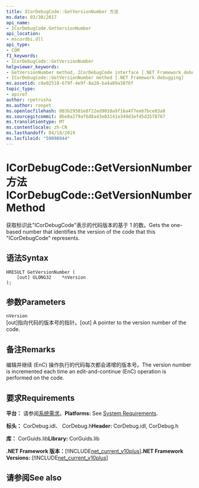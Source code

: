 ```yaml
---
title: ICorDebugCode::GetVersionNumber 方法
ms.date: 03/30/2017
api_name:
- ICorDebugCode.GetVersionNumber
api_location:
- mscordbi.dll
api_type:
- COM
f1_keywords:
- ICorDebugCode::GetVersionNumber
helpviewer_keywords:
- GetVersionNumber method, ICorDebugCode interface [.NET Framework debugging]
- ICorDebugCode::GetVersionNumber method [.NET Framework debugging]
ms.assetid: c8e02518-679f-4e9f-8a28-ba4a89a3876f
topic_type:
- apiref
author: rpetrusha
ms.author: ronpet
ms.openlocfilehash: 003b29501e8f22ed9010a9f16a4f7ee67bce03a8
ms.sourcegitcommit: 0be8a279af6d8a43e03141e349d3efd5d35f8767
ms.translationtype: MT
ms.contentlocale: zh-CN
ms.lasthandoff: 04/18/2019
ms.locfileid: "59098944"
---
```

# <a name="icordebugcodegetversionnumber-method"></a><span data-ttu-id="a802e-102">ICorDebugCode::GetVersionNumber 方法</span><span class="sxs-lookup"><span data-stu-id="a802e-102">ICorDebugCode::GetVersionNumber Method</span></span>
<span data-ttu-id="a802e-103">获取标识此"ICorDebugCode"表示的代码版本的基于 1 的数。</span><span class="sxs-lookup"><span data-stu-id="a802e-103">Gets the one-based number that identifies the version of the code that this "ICorDebugCode" represents.</span></span>  
  
## <a name="syntax"></a><span data-ttu-id="a802e-104">语法</span><span class="sxs-lookup"><span data-stu-id="a802e-104">Syntax</span></span>  
  
```  
HRESULT GetVersionNumber (  
    [out] ULONG32    *nVersion  
);  
```  
  
## <a name="parameters"></a><span data-ttu-id="a802e-105">参数</span><span class="sxs-lookup"><span data-stu-id="a802e-105">Parameters</span></span>  
 `nVersion`  
 <span data-ttu-id="a802e-106">[out]指向代码的版本号的指针。</span><span class="sxs-lookup"><span data-stu-id="a802e-106">[out] A pointer to the version number of the code.</span></span>  
  
## <a name="remarks"></a><span data-ttu-id="a802e-107">备注</span><span class="sxs-lookup"><span data-stu-id="a802e-107">Remarks</span></span>  
 <span data-ttu-id="a802e-108">编辑并继续 (EnC) 操作执行的代码每次都会递增的版本号。</span><span class="sxs-lookup"><span data-stu-id="a802e-108">The version number is incremented each time an edit-and-continue (EnC) operation is performed on the code.</span></span>  
  
## <a name="requirements"></a><span data-ttu-id="a802e-109">要求</span><span class="sxs-lookup"><span data-stu-id="a802e-109">Requirements</span></span>  
 <span data-ttu-id="a802e-110">**平台：** 请参阅[系统需求](../../../../docs/framework/get-started/system-requirements.md)。</span><span class="sxs-lookup"><span data-stu-id="a802e-110">**Platforms:** See [System Requirements](../../../../docs/framework/get-started/system-requirements.md).</span></span>  
  
 <span data-ttu-id="a802e-111">**标头：** CorDebug.idl、 CorDebug.h</span><span class="sxs-lookup"><span data-stu-id="a802e-111">**Header:** CorDebug.idl, CorDebug.h</span></span>  
  
 <span data-ttu-id="a802e-112">**库：** CorGuids.lib</span><span class="sxs-lookup"><span data-stu-id="a802e-112">**Library:** CorGuids.lib</span></span>  
  
 <span data-ttu-id="a802e-113">**.NET Framework 版本：**[!INCLUDE[net_current_v10plus](../../../../includes/net-current-v10plus-md.md)]</span><span class="sxs-lookup"><span data-stu-id="a802e-113">**.NET Framework Versions:** [!INCLUDE[net_current_v10plus](../../../../includes/net-current-v10plus-md.md)]</span></span>  
  
## <a name="see-also"></a><span data-ttu-id="a802e-114">请参阅</span><span class="sxs-lookup"><span data-stu-id="a802e-114">See also</span></span>
